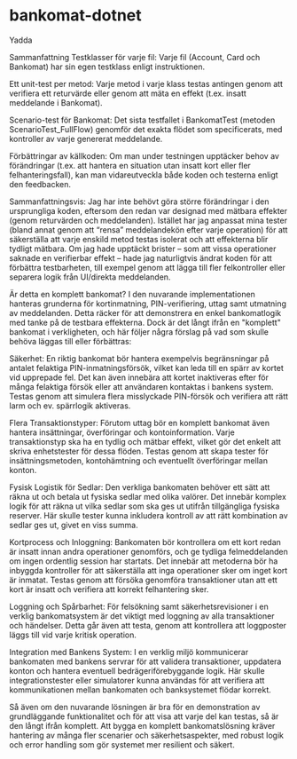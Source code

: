# bankomat-dotnet

Yadda


Sammanfattning
Testklasser för varje fil: Varje fil (Account, Card och Bankomat) har sin egen testklass enligt instruktionen.

Ett unit-test per metod: Varje metod i varje klass testas antingen genom att verifiera ett returvärde eller genom att mäta en effekt (t.ex. insatt meddelande i Bankomat).

Scenario-test för Bankomat: Det sista testfallet i BankomatTest (metoden ScenarioTest_FullFlow) genomför det exakta flödet som specificerats, med kontroller av varje genererat meddelande.

Förbättringar av källkoden: Om man under testningen upptäcker behov av förändringar (t.ex. att hantera en situation utan insatt kort eller fler felhanteringsfall), kan man vidareutveckla både koden och testerna enligt den feedbacken.


Sammanfattningsvis: Jag har inte behövt göra större förändringar i den ursprungliga koden, eftersom den redan var designad med mätbara effekter (genom returvärden och meddelanden). Istället har jag anpassat mina tester (bland annat genom att “rensa” meddelandekön efter varje operation) för att säkerställa att varje enskild metod testas isolerat och att effekterna blir tydligt mätbara. Om jag hade upptäckt brister – som att vissa operationer saknade en verifierbar effekt – hade jag naturligtvis ändrat koden för att förbättra testbarheten, till exempel genom att lägga till fler felkontroller eller separera logik från UI/direkta meddelanden.





Är detta en komplett bankomat?
I den nuvarande implementationen hanteras grunderna för kortinmatning, PIN-verifiering, uttag samt utmatning av meddelanden. Detta räcker för att demonstrera en enkel bankomatlogik med tanke på de testbara effekterna. Dock är det långt ifrån en "komplett" bankomat i verkligheten, och här följer några förslag på vad som skulle behöva läggas till eller förbättras:

Säkerhet: En riktig bankomat bör hantera exempelvis begränsningar på antalet felaktiga PIN-inmatningsförsök, vilket kan leda till en spärr av kortet vid upprepade fel. Det kan även innebära att kortet inaktiveras efter för många felaktiga försök eller att användaren kontaktas i bankens system. Testas genom att simulera flera misslyckade PIN-försök och verifiera att rätt larm och ev. spärrlogik aktiveras.

Flera Transaktionstyper: Förutom uttag bör en komplett bankomat även hantera insättningar, överföringar och kontoinformation. Varje transaktionstyp ska ha en tydlig och mätbar effekt, vilket gör det enkelt att skriva enhetstester för dessa flöden. Testas genom att skapa tester för insättningsmetoden, kontohämtning och eventuellt överföringar mellan konton.

Fysisk Logistik för Sedlar: Den verkliga bankomaten behöver ett sätt att räkna ut och betala ut fysiska sedlar med olika valörer. Det innebär komplex logik för att räkna ut vilka sedlar som ska ges ut utifrån tillgängliga fysiska reserver. Här skulle tester kunna inkludera kontroll av att rätt kombination av sedlar ges ut, givet en viss summa.

Kortprocess och Inloggning: Bankomaten bör kontrollera om ett kort redan är insatt innan andra operationer genomförs, och ge tydliga felmeddelanden om ingen ordentlig session har startats. Det innebär att metoderna bör ha inbyggda kontroller för att säkerställa att inga operationer sker om inget kort är inmatat. Testas genom att försöka genomföra transaktioner utan att ett kort är insatt och verifiera att korrekt felhantering sker.

Loggning och Spårbarhet: För felsökning samt säkerhetsrevisioner i en verklig bankomatsystem är det viktigt med loggning av alla transaktioner och händelser. Detta går även att testa, genom att kontrollera att loggposter läggs till vid varje kritisk operation.

Integration med Bankens System: I en verklig miljö kommunicerar bankomaten med bankens servrar för att validera transaktioner, uppdatera konton och hantera eventuell bedrägeriförebyggande logik. Här skulle integrationstester eller simulatorer kunna användas för att verifiera att kommunikationen mellan bankomaten och banksystemet flödar korrekt.

Så även om den nuvarande lösningen är bra för en demonstration av grundläggande funktionalitet och för att visa att varje del kan testas, så är den långt ifrån komplett. Att bygga en komplett bankomatslösning kräver hantering av många fler scenarier och säkerhetsaspekter, med robust logik och error handling som gör systemet mer resilient och säkert.
